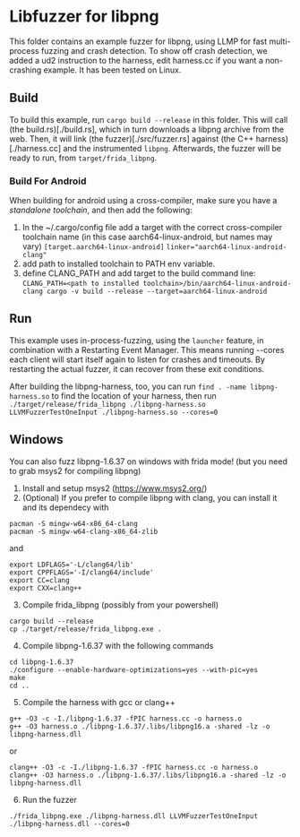 # Libfuzzer for libpng

This folder contains an example fuzzer for libpng, using LLMP for fast multi-process fuzzing and crash detection.
To show off crash detection, we added a ud2 instruction to the harness, edit harness.cc if you want a non-crashing example.
It has been tested on Linux.

## Build

To build this example, run `cargo build --release` in this folder.
This will call (the build.rs)[./build.rs], which in turn downloads a libpng archive from the web.
Then, it will link (the fuzzer)[./src/fuzzer.rs] against (the C++ harness)[./harness.cc] and the instrumented `libpng`.
Afterwards, the fuzzer will be ready to run, from `target/frida_libpng`.

### Build For Android
When building for android using a cross-compiler, make sure you have a _standalone toolchain_, and then add the following:
1. In the ~/.cargo/config file add a target with the correct cross-compiler toolchain name (in this case aarch64-linux-android, but names may vary)
`[target.aarch64-linux-android]`
`linker="aarch64-linux-android-clang"`
2. add path to installed toolchain to PATH env variable.
3. define CLANG_PATH and add target to the build command line:
`CLANG_PATH=<path to installed toolchain>/bin/aarch64-linux-android-clang cargo -v build --release --target=aarch64-linux-android`

## Run

This example uses in-process-fuzzing, using the `launcher` feature, in combination with a Restarting Event Manager.
This means running --cores each client will start itself again to listen for crashes and timeouts.
By restarting the actual fuzzer, it can recover from these exit conditions.

After building the libpng-harness, too, you can run `find . -name libpng-harness.so` to find the location of your harness, then run
`./target/release/frida_libpng ./libpng-harness.so LLVMFuzzerTestOneInput ./libpng-harness.so --cores=0`

## Windows
You can also fuzz libpng-1.6.37 on windows with frida mode!
(but you need to grab msys2 for compiling libpng)

1. Install and setup msys2 (https://www.msys2.org/) 
2. (Optional) If you prefer to compile libpng with clang, you can install it and its dependecy with
```
pacman -S mingw-w64-x86_64-clang
pacman -S mingw-w64-clang-x86_64-zlib
```
and
```
export LDFLAGS='-L/clang64/lib'
export CPPFLAGS='-I/clang64/include'
export CC=clang
export CXX=clang++
```
3. Compile frida_libpng (possibly from your powershell)
```
cargo build --release
cp ./target/release/frida_libpng.exe .
```
4. Compile libpng-1.6.37 with the following commands 
```
cd libpng-1.6.37
./configure --enable-hardware-optimizations=yes --with-pic=yes
make
cd ..
```
5. Compile the harness with gcc or clang++
```
g++ -O3 -c -I./libpng-1.6.37 -fPIC harness.cc -o harness.o
g++ -O3 harness.o ./libpng-1.6.37/.libs/libpng16.a -shared -lz -o libpng-harness.dll
```
or
```
clang++ -O3 -c -I./libpng-1.6.37 -fPIC harness.cc -o harness.o
clang++ -O3 harness.o ./libpng-1.6.37/.libs/libpng16.a -shared -lz -o libpng-harness.dll
```
6. Run the fuzzer
```
./frida_libpng.exe ./libpng-harness.dll LLVMFuzzerTestOneInput ./libpng-harness.dll --cores=0
```